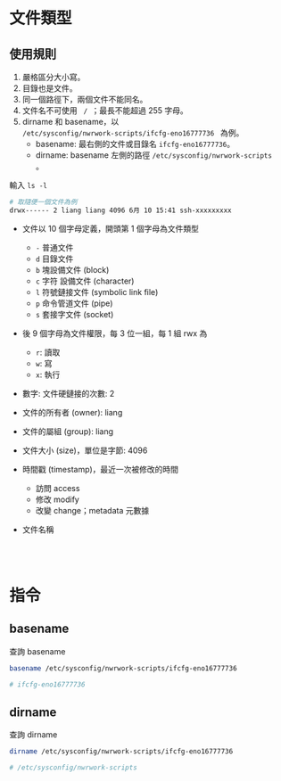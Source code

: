 # 文件類型
## 使用規則
1. 嚴格區分大小寫。
2. 目錄也是文件。
3. 同一個路徑下，兩個文件不能同名。
4. 文件名不可使用 <code> / </code>；最長不能超過 255 字母。
5. dirname 和 basename，以<code> /etc/sysconfig/nwrwork-scripts/ifcfg-eno16777736 </code> 為例。
    * basename: 最右側的文件或目錄名 <code>ifcfg-eno16777736</code>。
    * dirname: basename 左側的路徑 <code>/etc/sysconfig/nwrwork-scripts </code>。


輸入 <code>ls -l</code> 
```sh
# 取隨便一個文件為例
drwx------ 2 liang liang 4096 6月 10 15:41 ssh-xxxxxxxxx
```

* 文件以 10 個字母定義，開頭第 1 個字母為文件類型 
    * <code>-</code> 普通文件
    * <code>d</code> 目錄文件
    * <code>b</code> 塊設備文件 (block)
    * <code>c</code> 字符 設備文件 (character)
    * <code>l</code> 符號鏈接文件 (symbolic link file)
    * <code>p</code> 命令管道文件 (pipe)
    * <code>s</code> 套接字文件 (socket)

* 後 9 個字母為文件權限，每 3 位一組，每 1 組 rwx 為
    * <code>r</code>: 讀取
    * <code>w</code>: 寫
    * <code>x</code>: 執行

* 數字: 文件硬鏈接的次數: 2

* 文件的所有者 (owner): liang

* 文件的屬組 (group): liang

* 文件大小 (size)，單位是字節: 4096

* 時間戳 (timestamp)，最近一次被修改的時間  

    * 訪問 access
    * 修改 modify
    * 改變 change；metadata 元數據

* 文件名稱


<br/>

<br/>


# 指令
## basename
查詢 basename
```sh
basename /etc/sysconfig/nwrwork-scripts/ifcfg-eno16777736

# ifcfg-eno16777736
```

## dirname
查詢 dirname 
```sh
dirname /etc/sysconfig/nwrwork-scripts/ifcfg-eno16777736

# /etc/sysconfig/nwrwork-scripts
```
